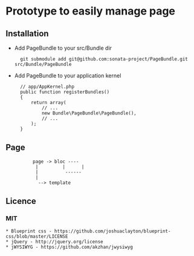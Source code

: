 # Prototype to easily manage page

## Installation

* Add PageBundle to your src/Bundle dir

        git submodule add git@github.com:sonata-project/PageBundle.git src/Bundle/PageBundle

* Add PageBundle to your application kernel

        // app/AppKernel.php
        public function registerBundles()
        {
            return array(
                // ...
                new Bundle\PageBundle\PageBundle(),
                // ...
            );
        }



## Page


              page -> bloc ----
               |         |      |
               |          ------
               |
                --> template


## Licence

### MIT

    * Blueprint css - https://github.com/joshuaclayton/blueprint-css/blob/master/LICENSE
    * jQuery - http://jquery.org/license
    * jWYSIWYG - https://github.com/akzhan/jwysiwyg